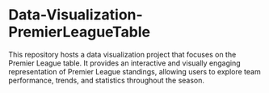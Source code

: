 # Data-Visualization-PremierLeagueTable
This repository hosts a data visualization project that focuses on the Premier League table. It provides an interactive and visually engaging representation of Premier League standings, allowing users to explore team performance, trends, and statistics throughout the season.
